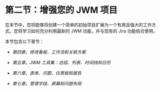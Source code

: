 # 第二节：增强您的 JWM 项目

在本节中，您将能够将创建一个简单的初始项目扩展为一个有用且强大的工作方式。您将学习如何充分利用最新的 JWM 功能，并与现有的 Jira 功能结合使用。

本节包含以下章节：

+   *第四章*，*修改看板、工作流和关联方案*

+   *第五章*，*JWM 工具集：总结、列表、时间线和日历*

+   *第六章*，*表单、问题、仪表板和报告*

+   *第七章*，*管理字段、屏幕和问题布局*

